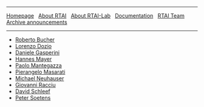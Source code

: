 ***
[Homepage](Home) &nbsp;
    [About RTAI](About-RTAI) &nbsp;
    [About RTAI-Lab](About-RTAI-Lab) &nbsp;
    [Documentation](Documentation) &nbsp;
    [RTAI Team](RTAI-Team) &nbsp;
    [Archive announcements](Archive-announcements)
***
- [Roberto Bucher](mailto:roberto.bucher@supsi.ch)
- [Lorenzo Dozio](mailto:lorenzo.dozio@polimi.it)
- [Daniele Gasperini](mailto:daniele.gasperini@elet.polimi.it)
- [Hannes Mayer](mailto:h.mayer@inode.at)
- [Paolo Mantegazza](mailto:paolo.mantegazza@polimi.it)
- [Pierangelo Masarati](mailto:pierangelo.masarati@polimi.it)
- [Michael Neuhauser](mailto:mike@firmix.at)
- [Giovanni Racciu](mailto:gracciu@xystum.it)
- [David Schleef](mailto:ds@schleef.org)
- [Peter Soetens](mailto:peter.soetens@mech.kuleuven.ac.be)
